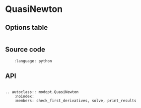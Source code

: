 # QuasiNewton

## Options table

```{include} ../_temp/options_tables/QuasiNewton_options_table.md
```

## Source code

```{literalinclude} ../../../modopt/core/optimization_algorithms/quasi_newton.py
    :language: python 
```

## API

```{eval-rst}

.. autoclass:: modopt.QuasiNewton
    :noindex:
    :members: check_first_derivatives, solve, print_results
```